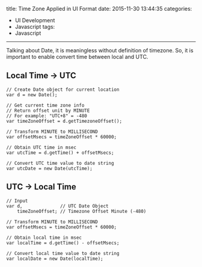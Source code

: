 title: Time Zone Applied in UI Format
date: 2015-11-30 13:44:35
categories:
- UI Development
- Javascript
tags:
- Javascript
---

Talking about Date, it is meaningless without definition of timezone.
So, it is important to enable convert time between local and UTC.

## Local Time -> UTC

    // Create Date object for current location
    var d = new Date();

    // Get current time zone info
    // Return offset unit by MINUTE
    // For example: "UTC+8" = -480
    var timeZoneOffset = d.getTimezoneOffset();

    // Transform MINUTE to MILLISECOND
    var offsetMsecs = timeZoneOffset * 60000;

    // Obtain UTC time in msec
    var utcTime = d.getTime() + offsetMsecs;

    // Convert UTC time value to date string
    var utcDate = new Date(utcTime);

## UTC -> Local Time

    // Input
    var d,              // UTC Date Object
        timeZoneOffset; // Timezone Offset Minute (-480)

    // Transform MINUTE to MILLISECOND
    var offsetMsecs = timeZoneOffset * 60000;

    // Obtain local time in msec
    var localTime = d.getTime() - offsetMsecs;

    // Convert local time value to date string
    var localDate = new Date(localTime);

